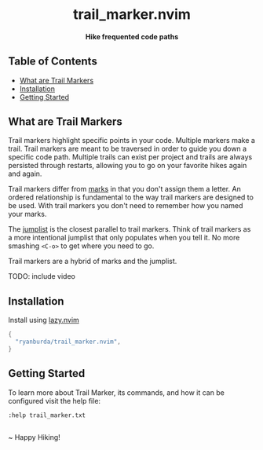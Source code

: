 <div align="center">

# trail_marker.nvim
#### Hike frequented code paths

</div>

## Table of Contents
* [What are Trail Markers](#what-are-trail-markers)
* [Installation](#installation)
* [Getting Started](#getting-started)


## What are Trail Markers
Trail markers highlight specific points in your code. Multiple markers make a trail. Trail markers are meant
to be traversed in order to guide you down a specific code path. Multiple trails can exist per project and
trails are always persisted through restarts, allowing you to go on your favorite hikes again and again.

Trail markers differ from [marks](https://neovim.io/doc/user/motion.html#mark-motions) in that you don't assign them
a letter. An ordered relationship is fundamental to the way trail markers are designed to be used. With trail
markers you don't need to remember how you named your marks.

The [jumplist](https://neovim.io/doc/user/motion.html#jump-motions) is the closest parallel to trail markers. Think of
trail markers as a more intentional jumplist that only populates when you tell it. No more smashing `<C-o>` to get
where you need to go.

Trail markers are a hybrid of marks and the jumplist.

TODO: include video

## Installation

Install using [lazy.nvim](https://github.com/folke/lazy.nvim)

```lua
{
  "ryanburda/trail_marker.nvim",
}
```

## Getting Started
To learn more about Trail Marker, its commands, and how it can be configured visit the help file:
```
:help trail_marker.txt
```

##
~ Happy Hiking!

